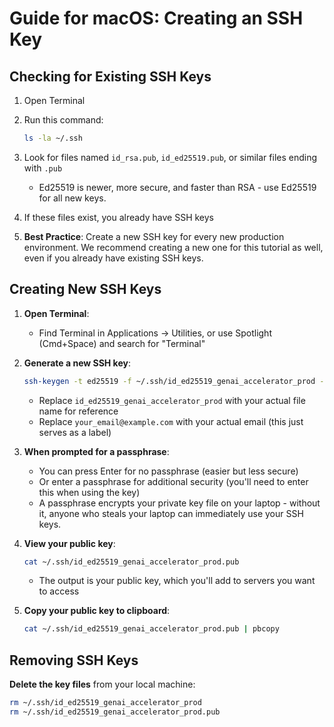 # Guide for macOS: Creating an SSH Key

## Checking for Existing SSH Keys

1. Open Terminal
2. Run this command:

   ```bash
   ls -la ~/.ssh
   ```

3. Look for files named `id_rsa.pub`, `id_ed25519.pub`, or similar files ending with `.pub`
   - Ed25519 is newer, more secure, and faster than RSA - use Ed25519 for all new keys.
4. If these files exist, you already have SSH keys
5. **Best Practice**: Create a new SSH key for every new production environment. We recommend creating a new one for this tutorial as well, even if you already have existing SSH keys.

## Creating New SSH Keys

1. **Open Terminal**:
   - Find Terminal in Applications → Utilities, or use Spotlight (Cmd+Space) and search for "Terminal"

2. **Generate a new SSH key**:

   ```bash
   ssh-keygen -t ed25519 -f ~/.ssh/id_ed25519_genai_accelerator_prod -C "your_email@example.com"
   ```

   - Replace `id_ed25519_genai_accelerator_prod` with your actual file name for reference
   - Replace `your_email@example.com` with your actual email (this just serves as a label)

3. **When prompted for a passphrase**:
   - You can press Enter for no passphrase (easier but less secure)
   - Or enter a passphrase for additional security (you'll need to enter this when using the key)
   - A passphrase encrypts your private key file on your laptop - without it, anyone who steals your laptop can immediately use your SSH keys.

4. **View your public key**:

   ```bash
   cat ~/.ssh/id_ed25519_genai_accelerator_prod.pub
   ```

   - The output is your public key, which you'll add to servers you want to access

5. **Copy your public key to clipboard**:

   ```bash
   cat ~/.ssh/id_ed25519_genai_accelerator_prod.pub | pbcopy
   ```

## Removing SSH Keys

**Delete the key files** from your local machine:

   ```bash
   rm ~/.ssh/id_ed25519_genai_accelerator_prod
   rm ~/.ssh/id_ed25519_genai_accelerator_prod.pub
   ```